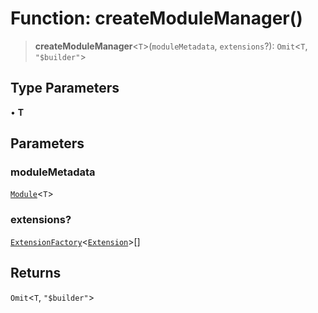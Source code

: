 # Function: createModuleManager()

> **createModuleManager**\<`T`\>(`moduleMetadata`, `extensions`?): `Omit`\<`T`, `"$builder"`\>

## Type Parameters

• **T**

## Parameters

### moduleMetadata

[`Module`](../interfaces/Module.md)\<`T`\>

### extensions?

[`ExtensionFactory`](../type-aliases/ExtensionFactory.md)\<[`Extension`](../classes/Extension.md)\>[]

## Returns

`Omit`\<`T`, `"$builder"`\>
